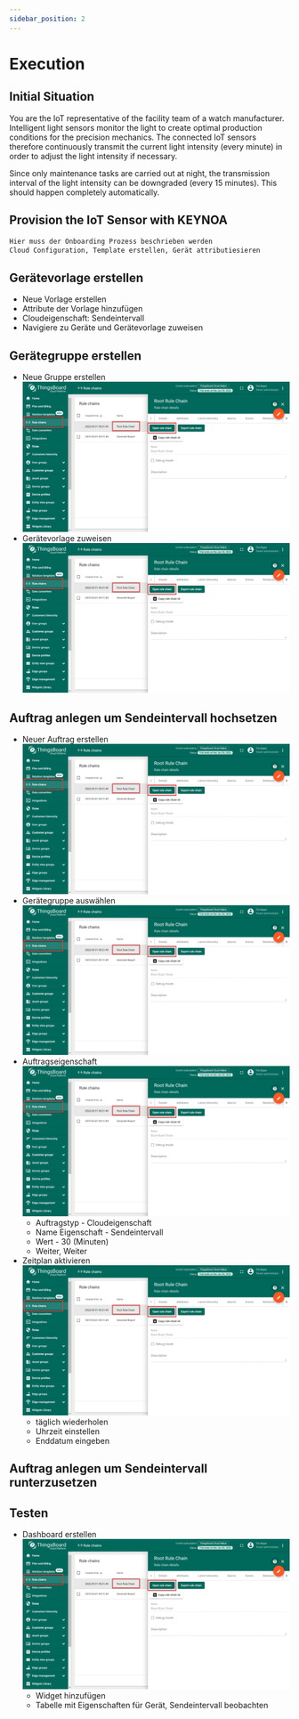 ```yaml
---
sidebar_position: 2
---
```


# Execution


## Initial Situation

You are the IoT representative of the facility team of a watch manufacturer. 
Intelligent light sensors monitor the light to create optimal production conditions for the precision mechanics. 
The connected IoT sensors therefore continuously transmit the current light intensity (every minute) in order to adjust the light intensity if necessary. 

Since only maintenance tasks are carried out at night, the transmission interval of the light intensity can be downgraded (every 15 minutes). 
This should happen completely automatically.



## Provision the IoT Sensor with KEYNOA

```
Hier muss der Onboarding Prozess beschrieben werden
Cloud Configuration, Template erstellen, Gerät attributiesieren
```

## Gerätevorlage erstellen

- Neue Vorlage erstellen
- Attribute der Vorlage hinzufügen
- Cloudeigenschaft: Sendeintervall
- Navigiere zu Geräte und Gerätevorlage zuweisen

## Gerätegruppe erstellen
- Neue Gruppe erstellen
![DevityHub](/img/tb/1.png)
- Gerätevorlage zuweisen
![DevityHub](/img/tb/1.png)
## Auftrag anlegen um Sendeintervall hochsetzen
- Neuer Auftrag erstellen
![DevityHub](/img/tb/1.png)
- Gerätegruppe auswählen
![DevityHub](/img/tb/1.png)
- Auftragseigenschaft
![DevityHub](/img/tb/1.png)
	- Auftragstyp - Cloudeigenschaft
	- Name Eigenschaft - Sendeintervall 
	- Wert - 30 (Minuten)
	- Weiter, Weiter
- Zeitplan aktivieren
![DevityHub](/img/tb/1.png)
	- täglich wiederholen
	- Uhrzeit einstellen
	- Enddatum eingeben
## Auftrag anlegen um Sendeintervall runterzusetzen
## Testen
- Dashboard erstellen
![DevityHub](/img/tb/1.png)
	- Widget hinzufügen
	- Tabelle mit Eigenschaften für Gerät, Sendeintervall beobachten
